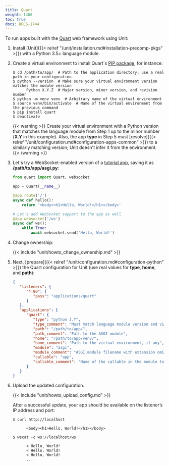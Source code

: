 ```yaml
---
title: Quart
weight: 1400
toc: true
docs: DOCS-1744
---
```



To run apps built with the [Quart](https://pgjones.gitlab.io/quart/index.html) web framework using Unit:

1. Install [Unit]({{< relref "/unit/installation.md#installation-precomp-pkgs" >}}) with a Python 3.5+ language module.

2. Create a virtual environment to install Quart`s
   [PIP package](https://pgjones.gitlab.io/quart/tutorials/installation.html),
   for instance:

   ```console
   $ cd /path/to/app/  # Path to the application directory; use a real path in your configuration
   $ python --version  # Make sure your virtual environment version matches the module version
         Python X.Y.Z  # Major version, minor version, and revision number
   $ python -m venv venv  # Arbitrary name of the virtual environment
   $ source venv/bin/activate  # Name of the virtual environment from the previous command
   $ pip install quart
   $ deactivate
   ```

   {{< warning >}}
   Create your virtual environment with a Python version that matches the
   language module from Step 1 up to the minor number (**X.Y** in
   this example). Also, the app **type** in Step 5 must
   [resolve]({{< relref "/unit/configuration.md#configuration-apps-common" >}})
   to a similarly matching version; Unit doesn't infer it from the environment.
   {{< /warning >}}


3. Let's try a WebSocket-enabled version of a
   [tutorial app](https://pgjones.gitlab.io/quart/tutorials/deployment.html),
   saving it as **/path/to/app/asgi.py**:

   ```python
   from quart import Quart, websocket

   app = Quart(__name__)

   @app.route('/')
   async def hello():
       return '<body><h1>Hello, World!</h1></body>'

   # Let's add WebSocket support to the app as well
   @app.websocket('/ws')
   async def ws():
       while True:
           await websocket.send('Hello, World!')
   ```

4. Change ownership:

   {{< include "unit/howto_change_ownership.md" >}}

5. Next, [prepare]({{< relref "/unit/configuration.md#configuration-python" >}})
   the Quart configuration for Unit (use real values for **type**, **home**,
   and **path**):

   ```json
   {
      "listeners": {
         "*:80": {
            "pass": "applications/quart"
         }
      },
      "applications": {
         "quart": {
            "type": "python 3.Y",
            "type_comment": "Must match language module version and virtual environment version",
            "path": "/path/to/app/",
            "path_comment": "Path to the ASGI module",
            "home": "/path/to/app/venv/",
            "home_comment": "Path to the virtual environment, if any",
            "module": "asgi",
            "module_comment": "ASGI module filename with extension omitted",
            "callable": "app",
            "callable_comment": "Name of the callable in the module to run"
         }
      }
   }
   ```

6. Upload the updated configuration.

   {{< include "unit/howto_upload_config.md" >}}

   After a successful update, your app should be available on the listener’s IP
   address and port:

   ```console
   $ curl http://localhost

         <body><h1>Hello, World!</h1></body>
   ```

   ```console
   $ wscat -c ws://localhost/ws

         < Hello, World!
         < Hello, World!
         < Hello, World!
         ...
   ```

